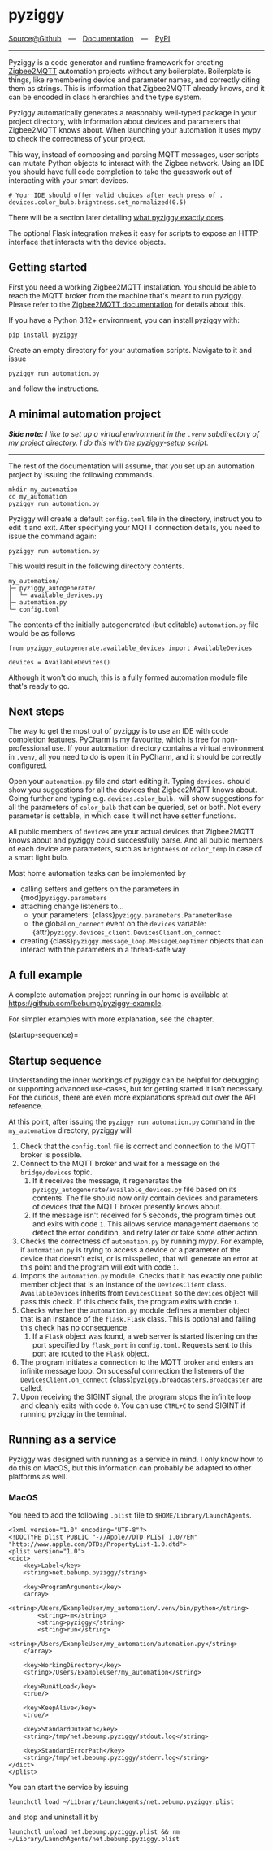 # pyziggy

[Source@Github](https://github.com/bebump/pyziggy)　—　[Documentation](https://pyziggy.github.io)　—　[PyPI](https://pypi.org/project/pyziggy)

---

Pyziggy is a code generator and runtime framework for creating [Zigbee2MQTT](https://www.zigbee2mqtt.io) automation projects without any boilerplate. Boilerplate is things, like remembering device and parameter names, and correctly citing them as strings. This is information that Zigbee2MQTT already knows, and it can be encoded in class hierarchies and the type system.

Pyziggy automatically generates a reasonably well-typed package in your project directory, with information about devices and parameters that Zigbee2MQTT knows about. When launching your automation it uses mypy to check the correctness of your project.

This way, instead of composing and parsing MQTT messages, user scripts can mutate Python objects to interact with the Zigbee network. Using an IDE you should have full code completion to take the guesswork out of interacting with your smart devices.

```
# Your IDE should offer valid choices after each press of .
devices.color_bulb.brightness.set_normalized(0.5)
```

There will be a section later detailing [what pyziggy exactly does](#startup-sequence).

The optional Flask integration makes it easy for scripts to expose an HTTP interface that interacts with the device objects.

## Getting started

First you need a working Zigbee2MQTT installation. You should be able to reach the MQTT broker from the machine that's meant to run pyziggy. Please refer to the [Zigbee2MQTT documentation](https://www.zigbee2mqtt.io) for details about this.

If you have a Python 3.12+ environment, you can install pyziggy with:
```
pip install pyziggy
```

Create an empty directory for your automation scripts. Navigate to it and issue 

```
pyziggy run automation.py
```

and follow the instructions.

## A minimal automation project

***Side note:** I like to set up a virtual environment in the `.venv` subdirectory of my project directory. I do this with the <a href="cookbook.html#working-with-the-pyziggy-setup-script">pyziggy-setup script</a>.*

---

The rest of the documentation will assume, that you set up an automation project by issuing the following commands.

```
mkdir my_automation
cd my_automation
pyziggy run automation.py
```

Pyziggy will create a default `config.toml` file in the directory, instruct you to edit it and exit. After specifying your MQTT connection details, you need to issue the command again:

```
pyziggy run automation.py
```

This would result in the following directory contents.

```
my_automation/
├─ pyziggy_autogenerate/
│  └─ available_devices.py
├─ automation.py
└─ config.toml
```

The contents of the initially autogenerated (but editable) `automation.py` file would be as follows

```
from pyziggy_autogenerate.available_devices import AvailableDevices

devices = AvailableDevices()
```

Although it won't do much, this is a fully formed automation module file that's ready to go.

## Next steps

The way to get the most out of pyziggy is to use an IDE with code completion features. PyCharm is my favourite, which is free for non-professional use. If your automation directory contains a virtual environment in `.venv`, all you need to do is open it in PyCharm, and it should be correctly configured.

Open your `automation.py` file and start editing it. Typing `devices.` should show you suggestions for all the devices that Zigbee2MQTT knows about. Going further and typing e.g. `devices.color_bulb.` will show suggestions for all the parameters of `color_bulb` that can be queried, set or both. Not every parameter is settable, in which case it will not have setter functions.

All public members of `devices` are your actual devices that Zigbee2MQTT knows about and pyziggy could successfully parse. And all public members of each device are parameters, such as `brightness` or `color_temp` in case of a smart light bulb.

Most home automation tasks can be implemented by
- calling setters and getters on the parameters in {mod}`pyziggy.parameters`
- attaching change listeners to...
  - your parameters: {class}`pyziggy.parameters.ParameterBase`
  - the global `on_connect` event on the `devices` variable: {attr}`pyziggy.devices_client.DevicesClient.on_connect`
- creating {class}`pyziggy.message_loop.MessageLoopTimer` objects that can interact with the parameters in a thread-safe way

## A full example

A complete automation project running in our home is available at <https://github.com/bebump/pyziggy-example>.

For simpler examples with more explanation, see the [](#cookbook) chapter.

(startup-sequence)=
## Startup sequence

Understanding the inner workings of pyziggy can be helpful for debugging or supporting advanced use-cases, but for getting started it isn’t necessary. For the curious, there are even more explanations spread out over the API reference.

At this point, after issuing the `pyziggy run automation.py` command in the `my_automation` directory, pyziggy will

1. Check that the `config.toml` file is correct and connection to the MQTT broker is possible.
2. Connect to the MQTT broker and wait for a message on the `bridge/devices` topic.
   1. If it receives the message, it regenerates the `pyziggy_autogenerate/available_devices.py` file based on its contents. The file should now only contain devices and parameters of devices that the MQTT broker presently knows about.
   2. If the message isn't received for 5 seconds, the program times out and exits with code `1`. This allows service management daemons to detect the error condition, and retry later or take some other action.
3. Checks the correctness of `automation.py` by running mypy. For example, if `automation.py` is trying to access a device or a parameter of the device that doesn't exist, or is misspelled, that will generate an error at this point and the program will exit with code `1`.
4. Imports the `automation.py` module. Checks that it has exactly one public member object that is an instance of the `DevicesClient` class. `AvailableDevices` inherits from `DevicesClient` so the `devices` object will pass this check. If this check fails, the program exits with code `1`.
5. Checks whether the `automation.py` module defines a member object that is an instance of the `flask.Flask` class. This is optional and failing this check has no consequence.
   1. If a `Flask` object was found, a web server is started listening on the port specified by `flask_port` in `config.toml`. Requests sent to this port are routed to the `Flask` object.
6. The program initiates a connection to the MQTT broker and enters an infinite message loop. On sucessful connection the listeners of the `DevicesClient.on_connect` {class}`pyziggy.broadcasters.Broadcaster` are called.
7. Upon receiving the SIGINT signal, the program stops the infinite loop and cleanly exits with code `0`. You can use `CTRL+C` to send SIGINT if running pyziggy in the terminal.


## Running as a service

Pyziggy was designed with running as a service in mind. I only know how to do this on MacOS, but this information can probably be adapted to other platforms as well.

### MacOS

You need to add the following `.plist` file to `$HOME/Library/LaunchAgents`.

```
<?xml version="1.0" encoding="UTF-8"?>
<!DOCTYPE plist PUBLIC "-//Apple//DTD PLIST 1.0//EN" "http://www.apple.com/DTDs/PropertyList-1.0.dtd">
<plist version="1.0">
<dict>
    <key>Label</key>
    <string>net.bebump.pyziggy/string>

    <key>ProgramArguments</key>
    <array>
        <string>/Users/ExampleUser/my_automation/.venv/bin/python</string>
        <string>-m</string>
        <string>pyziggy</string>
        <string>run</string>
        <string>/Users/ExampleUser/my_automation/automation.py</string>
    </array>

    <key>WorkingDirectory</key>
    <string>/Users/ExampleUser/my_automation</string>

    <key>RunAtLoad</key>
    <true/>

    <key>KeepAlive</key>
    <true/>

    <key>StandardOutPath</key>
    <string>/tmp/net.bebump.pyziggy/stdout.log</string>

    <key>StandardErrorPath</key>
    <string>/tmp/net.bebump.pyziggy/stderr.log</string>
</dict>
</plist>
```

You can start the service by issuing

```
launchctl load ~/Library/LaunchAgents/net.bebump.pyziggy.plist
```

and stop and uninstall it by

```
launchctl unload net.bebump.pyziggy.plist && rm ~/Library/LaunchAgents/net.bebump.pyziggy.plist
```

